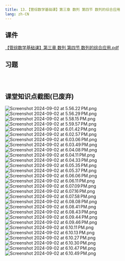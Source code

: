```yaml
---
title: 13.【管综数学基础课】第三章 数列 第四节 数列的综合应用
lang: zh-CN
---
```


## 课件
[【管综数学基础课】第三章 数列 第四节 数列的综合应用.pdf](/math%2F1.%E6%95%B0%E5%AD%A6-%E5%9F%BA%E7%A1%80%E7%9F%A5%E8%AF%86%2F13.%E3%80%90%E7%AE%A1%E7%BB%BC%E6%95%B0%E5%AD%A6%E5%9F%BA%E7%A1%80%E8%AF%BE%E3%80%91%E7%AC%AC%E4%B8%89%E7%AB%A0%20%E6%95%B0%E5%88%97%20%E7%AC%AC%E5%9B%9B%E8%8A%82%20%E6%95%B0%E5%88%97%E7%9A%84%E7%BB%BC%E5%90%88%E5%BA%94%E7%94%A8%2F%E3%80%90%E7%AE%A1%E7%BB%BC%E6%95%B0%E5%AD%A6%E5%9F%BA%E7%A1%80%E8%AF%BE%E3%80%91%E7%AC%AC%E4%B8%89%E7%AB%A0%20%E6%95%B0%E5%88%97%20%E7%AC%AC%E5%9B%9B%E8%8A%82%20%E6%95%B0%E5%88%97%E7%9A%84%E7%BB%BC%E5%90%88%E5%BA%94%E7%94%A8.pdf)


## 习题
```



```

## 课堂知识点截图(已废弃)
![Screenshot 2024-09-02 at 5.56.22 PM.png](..%2F..%2Fpublic%2Fmath%2F1.%E6%95%B0%E5%AD%A6-%E5%9F%BA%E7%A1%80%E7%9F%A5%E8%AF%86%2F13.%E3%80%90%E7%AE%A1%E7%BB%BC%E6%95%B0%E5%AD%A6%E5%9F%BA%E7%A1%80%E8%AF%BE%E3%80%91%E7%AC%AC%E4%B8%89%E7%AB%A0%20%E6%95%B0%E5%88%97%20%E7%AC%AC%E5%9B%9B%E8%8A%82%20%E6%95%B0%E5%88%97%E7%9A%84%E7%BB%BC%E5%90%88%E5%BA%94%E7%94%A8%2FScreenshot%202024-09-02%20at%205.56.22%E2%80%AFPM.png)
![Screenshot 2024-09-02 at 5.56.29 PM.png](..%2F..%2Fpublic%2Fmath%2F1.%E6%95%B0%E5%AD%A6-%E5%9F%BA%E7%A1%80%E7%9F%A5%E8%AF%86%2F13.%E3%80%90%E7%AE%A1%E7%BB%BC%E6%95%B0%E5%AD%A6%E5%9F%BA%E7%A1%80%E8%AF%BE%E3%80%91%E7%AC%AC%E4%B8%89%E7%AB%A0%20%E6%95%B0%E5%88%97%20%E7%AC%AC%E5%9B%9B%E8%8A%82%20%E6%95%B0%E5%88%97%E7%9A%84%E7%BB%BC%E5%90%88%E5%BA%94%E7%94%A8%2FScreenshot%202024-09-02%20at%205.56.29%E2%80%AFPM.png)
![Screenshot 2024-09-02 at 5.58.15 PM.png](..%2F..%2Fpublic%2Fmath%2F1.%E6%95%B0%E5%AD%A6-%E5%9F%BA%E7%A1%80%E7%9F%A5%E8%AF%86%2F13.%E3%80%90%E7%AE%A1%E7%BB%BC%E6%95%B0%E5%AD%A6%E5%9F%BA%E7%A1%80%E8%AF%BE%E3%80%91%E7%AC%AC%E4%B8%89%E7%AB%A0%20%E6%95%B0%E5%88%97%20%E7%AC%AC%E5%9B%9B%E8%8A%82%20%E6%95%B0%E5%88%97%E7%9A%84%E7%BB%BC%E5%90%88%E5%BA%94%E7%94%A8%2FScreenshot%202024-09-02%20at%205.58.15%E2%80%AFPM.png)
![Screenshot 2024-09-02 at 5.59.57 PM.png](..%2F..%2Fpublic%2Fmath%2F1.%E6%95%B0%E5%AD%A6-%E5%9F%BA%E7%A1%80%E7%9F%A5%E8%AF%86%2F13.%E3%80%90%E7%AE%A1%E7%BB%BC%E6%95%B0%E5%AD%A6%E5%9F%BA%E7%A1%80%E8%AF%BE%E3%80%91%E7%AC%AC%E4%B8%89%E7%AB%A0%20%E6%95%B0%E5%88%97%20%E7%AC%AC%E5%9B%9B%E8%8A%82%20%E6%95%B0%E5%88%97%E7%9A%84%E7%BB%BC%E5%90%88%E5%BA%94%E7%94%A8%2FScreenshot%202024-09-02%20at%205.59.57%E2%80%AFPM.png)
![Screenshot 2024-09-02 at 6.01.42 PM.png](..%2F..%2Fpublic%2Fmath%2F1.%E6%95%B0%E5%AD%A6-%E5%9F%BA%E7%A1%80%E7%9F%A5%E8%AF%86%2F13.%E3%80%90%E7%AE%A1%E7%BB%BC%E6%95%B0%E5%AD%A6%E5%9F%BA%E7%A1%80%E8%AF%BE%E3%80%91%E7%AC%AC%E4%B8%89%E7%AB%A0%20%E6%95%B0%E5%88%97%20%E7%AC%AC%E5%9B%9B%E8%8A%82%20%E6%95%B0%E5%88%97%E7%9A%84%E7%BB%BC%E5%90%88%E5%BA%94%E7%94%A8%2FScreenshot%202024-09-02%20at%206.01.42%E2%80%AFPM.png)
![Screenshot 2024-09-02 at 6.02.57 PM.png](..%2F..%2Fpublic%2Fmath%2F1.%E6%95%B0%E5%AD%A6-%E5%9F%BA%E7%A1%80%E7%9F%A5%E8%AF%86%2F13.%E3%80%90%E7%AE%A1%E7%BB%BC%E6%95%B0%E5%AD%A6%E5%9F%BA%E7%A1%80%E8%AF%BE%E3%80%91%E7%AC%AC%E4%B8%89%E7%AB%A0%20%E6%95%B0%E5%88%97%20%E7%AC%AC%E5%9B%9B%E8%8A%82%20%E6%95%B0%E5%88%97%E7%9A%84%E7%BB%BC%E5%90%88%E5%BA%94%E7%94%A8%2FScreenshot%202024-09-02%20at%206.02.57%E2%80%AFPM.png)
![Screenshot 2024-09-02 at 6.03.06 PM.png](..%2F..%2Fpublic%2Fmath%2F1.%E6%95%B0%E5%AD%A6-%E5%9F%BA%E7%A1%80%E7%9F%A5%E8%AF%86%2F13.%E3%80%90%E7%AE%A1%E7%BB%BC%E6%95%B0%E5%AD%A6%E5%9F%BA%E7%A1%80%E8%AF%BE%E3%80%91%E7%AC%AC%E4%B8%89%E7%AB%A0%20%E6%95%B0%E5%88%97%20%E7%AC%AC%E5%9B%9B%E8%8A%82%20%E6%95%B0%E5%88%97%E7%9A%84%E7%BB%BC%E5%90%88%E5%BA%94%E7%94%A8%2FScreenshot%202024-09-02%20at%206.03.06%E2%80%AFPM.png)
![Screenshot 2024-09-02 at 6.03.49 PM.png](..%2F..%2Fpublic%2Fmath%2F1.%E6%95%B0%E5%AD%A6-%E5%9F%BA%E7%A1%80%E7%9F%A5%E8%AF%86%2F13.%E3%80%90%E7%AE%A1%E7%BB%BC%E6%95%B0%E5%AD%A6%E5%9F%BA%E7%A1%80%E8%AF%BE%E3%80%91%E7%AC%AC%E4%B8%89%E7%AB%A0%20%E6%95%B0%E5%88%97%20%E7%AC%AC%E5%9B%9B%E8%8A%82%20%E6%95%B0%E5%88%97%E7%9A%84%E7%BB%BC%E5%90%88%E5%BA%94%E7%94%A8%2FScreenshot%202024-09-02%20at%206.03.49%E2%80%AFPM.png)
![Screenshot 2024-09-02 at 6.04.08 PM.png](..%2F..%2Fpublic%2Fmath%2F1.%E6%95%B0%E5%AD%A6-%E5%9F%BA%E7%A1%80%E7%9F%A5%E8%AF%86%2F13.%E3%80%90%E7%AE%A1%E7%BB%BC%E6%95%B0%E5%AD%A6%E5%9F%BA%E7%A1%80%E8%AF%BE%E3%80%91%E7%AC%AC%E4%B8%89%E7%AB%A0%20%E6%95%B0%E5%88%97%20%E7%AC%AC%E5%9B%9B%E8%8A%82%20%E6%95%B0%E5%88%97%E7%9A%84%E7%BB%BC%E5%90%88%E5%BA%94%E7%94%A8%2FScreenshot%202024-09-02%20at%206.04.08%E2%80%AFPM.png)
![Screenshot 2024-09-02 at 6.04.11 PM.png](..%2F..%2Fpublic%2Fmath%2F1.%E6%95%B0%E5%AD%A6-%E5%9F%BA%E7%A1%80%E7%9F%A5%E8%AF%86%2F13.%E3%80%90%E7%AE%A1%E7%BB%BC%E6%95%B0%E5%AD%A6%E5%9F%BA%E7%A1%80%E8%AF%BE%E3%80%91%E7%AC%AC%E4%B8%89%E7%AB%A0%20%E6%95%B0%E5%88%97%20%E7%AC%AC%E5%9B%9B%E8%8A%82%20%E6%95%B0%E5%88%97%E7%9A%84%E7%BB%BC%E5%90%88%E5%BA%94%E7%94%A8%2FScreenshot%202024-09-02%20at%206.04.11%E2%80%AFPM.png)
![Screenshot 2024-09-02 at 6.04.33 PM.png](..%2F..%2Fpublic%2Fmath%2F1.%E6%95%B0%E5%AD%A6-%E5%9F%BA%E7%A1%80%E7%9F%A5%E8%AF%86%2F13.%E3%80%90%E7%AE%A1%E7%BB%BC%E6%95%B0%E5%AD%A6%E5%9F%BA%E7%A1%80%E8%AF%BE%E3%80%91%E7%AC%AC%E4%B8%89%E7%AB%A0%20%E6%95%B0%E5%88%97%20%E7%AC%AC%E5%9B%9B%E8%8A%82%20%E6%95%B0%E5%88%97%E7%9A%84%E7%BB%BC%E5%90%88%E5%BA%94%E7%94%A8%2FScreenshot%202024-09-02%20at%206.04.33%E2%80%AFPM.png)
![Screenshot 2024-09-02 at 6.05.35 PM.png](..%2F..%2Fpublic%2Fmath%2F1.%E6%95%B0%E5%AD%A6-%E5%9F%BA%E7%A1%80%E7%9F%A5%E8%AF%86%2F13.%E3%80%90%E7%AE%A1%E7%BB%BC%E6%95%B0%E5%AD%A6%E5%9F%BA%E7%A1%80%E8%AF%BE%E3%80%91%E7%AC%AC%E4%B8%89%E7%AB%A0%20%E6%95%B0%E5%88%97%20%E7%AC%AC%E5%9B%9B%E8%8A%82%20%E6%95%B0%E5%88%97%E7%9A%84%E7%BB%BC%E5%90%88%E5%BA%94%E7%94%A8%2FScreenshot%202024-09-02%20at%206.05.35%E2%80%AFPM.png)
![Screenshot 2024-09-02 at 6.05.37 PM.png](..%2F..%2Fpublic%2Fmath%2F1.%E6%95%B0%E5%AD%A6-%E5%9F%BA%E7%A1%80%E7%9F%A5%E8%AF%86%2F13.%E3%80%90%E7%AE%A1%E7%BB%BC%E6%95%B0%E5%AD%A6%E5%9F%BA%E7%A1%80%E8%AF%BE%E3%80%91%E7%AC%AC%E4%B8%89%E7%AB%A0%20%E6%95%B0%E5%88%97%20%E7%AC%AC%E5%9B%9B%E8%8A%82%20%E6%95%B0%E5%88%97%E7%9A%84%E7%BB%BC%E5%90%88%E5%BA%94%E7%94%A8%2FScreenshot%202024-09-02%20at%206.05.37%E2%80%AFPM.png)
![Screenshot 2024-09-02 at 6.06.06 PM.png](..%2F..%2Fpublic%2Fmath%2F1.%E6%95%B0%E5%AD%A6-%E5%9F%BA%E7%A1%80%E7%9F%A5%E8%AF%86%2F13.%E3%80%90%E7%AE%A1%E7%BB%BC%E6%95%B0%E5%AD%A6%E5%9F%BA%E7%A1%80%E8%AF%BE%E3%80%91%E7%AC%AC%E4%B8%89%E7%AB%A0%20%E6%95%B0%E5%88%97%20%E7%AC%AC%E5%9B%9B%E8%8A%82%20%E6%95%B0%E5%88%97%E7%9A%84%E7%BB%BC%E5%90%88%E5%BA%94%E7%94%A8%2FScreenshot%202024-09-02%20at%206.06.06%E2%80%AFPM.png)
![Screenshot 2024-09-02 at 6.06.11 PM.png](..%2F..%2Fpublic%2Fmath%2F1.%E6%95%B0%E5%AD%A6-%E5%9F%BA%E7%A1%80%E7%9F%A5%E8%AF%86%2F13.%E3%80%90%E7%AE%A1%E7%BB%BC%E6%95%B0%E5%AD%A6%E5%9F%BA%E7%A1%80%E8%AF%BE%E3%80%91%E7%AC%AC%E4%B8%89%E7%AB%A0%20%E6%95%B0%E5%88%97%20%E7%AC%AC%E5%9B%9B%E8%8A%82%20%E6%95%B0%E5%88%97%E7%9A%84%E7%BB%BC%E5%90%88%E5%BA%94%E7%94%A8%2FScreenshot%202024-09-02%20at%206.06.11%E2%80%AFPM.png)
![Screenshot 2024-09-02 at 6.07.09 PM.png](..%2F..%2Fpublic%2Fmath%2F1.%E6%95%B0%E5%AD%A6-%E5%9F%BA%E7%A1%80%E7%9F%A5%E8%AF%86%2F13.%E3%80%90%E7%AE%A1%E7%BB%BC%E6%95%B0%E5%AD%A6%E5%9F%BA%E7%A1%80%E8%AF%BE%E3%80%91%E7%AC%AC%E4%B8%89%E7%AB%A0%20%E6%95%B0%E5%88%97%20%E7%AC%AC%E5%9B%9B%E8%8A%82%20%E6%95%B0%E5%88%97%E7%9A%84%E7%BB%BC%E5%90%88%E5%BA%94%E7%94%A8%2FScreenshot%202024-09-02%20at%206.07.09%E2%80%AFPM.png)
![Screenshot 2024-09-02 at 6.07.16 PM.png](..%2F..%2Fpublic%2Fmath%2F1.%E6%95%B0%E5%AD%A6-%E5%9F%BA%E7%A1%80%E7%9F%A5%E8%AF%86%2F13.%E3%80%90%E7%AE%A1%E7%BB%BC%E6%95%B0%E5%AD%A6%E5%9F%BA%E7%A1%80%E8%AF%BE%E3%80%91%E7%AC%AC%E4%B8%89%E7%AB%A0%20%E6%95%B0%E5%88%97%20%E7%AC%AC%E5%9B%9B%E8%8A%82%20%E6%95%B0%E5%88%97%E7%9A%84%E7%BB%BC%E5%90%88%E5%BA%94%E7%94%A8%2FScreenshot%202024-09-02%20at%206.07.16%E2%80%AFPM.png)
![Screenshot 2024-09-02 at 6.07.58 PM.png](..%2F..%2Fpublic%2Fmath%2F1.%E6%95%B0%E5%AD%A6-%E5%9F%BA%E7%A1%80%E7%9F%A5%E8%AF%86%2F13.%E3%80%90%E7%AE%A1%E7%BB%BC%E6%95%B0%E5%AD%A6%E5%9F%BA%E7%A1%80%E8%AF%BE%E3%80%91%E7%AC%AC%E4%B8%89%E7%AB%A0%20%E6%95%B0%E5%88%97%20%E7%AC%AC%E5%9B%9B%E8%8A%82%20%E6%95%B0%E5%88%97%E7%9A%84%E7%BB%BC%E5%90%88%E5%BA%94%E7%94%A8%2FScreenshot%202024-09-02%20at%206.07.58%E2%80%AFPM.png)
![Screenshot 2024-09-02 at 6.08.08 PM.png](..%2F..%2Fpublic%2Fmath%2F1.%E6%95%B0%E5%AD%A6-%E5%9F%BA%E7%A1%80%E7%9F%A5%E8%AF%86%2F13.%E3%80%90%E7%AE%A1%E7%BB%BC%E6%95%B0%E5%AD%A6%E5%9F%BA%E7%A1%80%E8%AF%BE%E3%80%91%E7%AC%AC%E4%B8%89%E7%AB%A0%20%E6%95%B0%E5%88%97%20%E7%AC%AC%E5%9B%9B%E8%8A%82%20%E6%95%B0%E5%88%97%E7%9A%84%E7%BB%BC%E5%90%88%E5%BA%94%E7%94%A8%2FScreenshot%202024-09-02%20at%206.08.08%E2%80%AFPM.png)
![Screenshot 2024-09-02 at 6.08.41 PM.png](..%2F..%2Fpublic%2Fmath%2F1.%E6%95%B0%E5%AD%A6-%E5%9F%BA%E7%A1%80%E7%9F%A5%E8%AF%86%2F13.%E3%80%90%E7%AE%A1%E7%BB%BC%E6%95%B0%E5%AD%A6%E5%9F%BA%E7%A1%80%E8%AF%BE%E3%80%91%E7%AC%AC%E4%B8%89%E7%AB%A0%20%E6%95%B0%E5%88%97%20%E7%AC%AC%E5%9B%9B%E8%8A%82%20%E6%95%B0%E5%88%97%E7%9A%84%E7%BB%BC%E5%90%88%E5%BA%94%E7%94%A8%2FScreenshot%202024-09-02%20at%206.08.41%E2%80%AFPM.png)
![Screenshot 2024-09-02 at 6.08.43 PM.png](..%2F..%2Fpublic%2Fmath%2F1.%E6%95%B0%E5%AD%A6-%E5%9F%BA%E7%A1%80%E7%9F%A5%E8%AF%86%2F13.%E3%80%90%E7%AE%A1%E7%BB%BC%E6%95%B0%E5%AD%A6%E5%9F%BA%E7%A1%80%E8%AF%BE%E3%80%91%E7%AC%AC%E4%B8%89%E7%AB%A0%20%E6%95%B0%E5%88%97%20%E7%AC%AC%E5%9B%9B%E8%8A%82%20%E6%95%B0%E5%88%97%E7%9A%84%E7%BB%BC%E5%90%88%E5%BA%94%E7%94%A8%2FScreenshot%202024-09-02%20at%206.08.43%E2%80%AFPM.png)
![Screenshot 2024-09-02 at 6.09.44 PM.png](..%2F..%2Fpublic%2Fmath%2F1.%E6%95%B0%E5%AD%A6-%E5%9F%BA%E7%A1%80%E7%9F%A5%E8%AF%86%2F13.%E3%80%90%E7%AE%A1%E7%BB%BC%E6%95%B0%E5%AD%A6%E5%9F%BA%E7%A1%80%E8%AF%BE%E3%80%91%E7%AC%AC%E4%B8%89%E7%AB%A0%20%E6%95%B0%E5%88%97%20%E7%AC%AC%E5%9B%9B%E8%8A%82%20%E6%95%B0%E5%88%97%E7%9A%84%E7%BB%BC%E5%90%88%E5%BA%94%E7%94%A8%2FScreenshot%202024-09-02%20at%206.09.44%E2%80%AFPM.png)
![Screenshot 2024-09-02 at 6.09.46 PM.png](..%2F..%2Fpublic%2Fmath%2F1.%E6%95%B0%E5%AD%A6-%E5%9F%BA%E7%A1%80%E7%9F%A5%E8%AF%86%2F13.%E3%80%90%E7%AE%A1%E7%BB%BC%E6%95%B0%E5%AD%A6%E5%9F%BA%E7%A1%80%E8%AF%BE%E3%80%91%E7%AC%AC%E4%B8%89%E7%AB%A0%20%E6%95%B0%E5%88%97%20%E7%AC%AC%E5%9B%9B%E8%8A%82%20%E6%95%B0%E5%88%97%E7%9A%84%E7%BB%BC%E5%90%88%E5%BA%94%E7%94%A8%2FScreenshot%202024-09-02%20at%206.09.46%E2%80%AFPM.png)
![Screenshot 2024-09-02 at 6.10.11 PM.png](..%2F..%2Fpublic%2Fmath%2F1.%E6%95%B0%E5%AD%A6-%E5%9F%BA%E7%A1%80%E7%9F%A5%E8%AF%86%2F13.%E3%80%90%E7%AE%A1%E7%BB%BC%E6%95%B0%E5%AD%A6%E5%9F%BA%E7%A1%80%E8%AF%BE%E3%80%91%E7%AC%AC%E4%B8%89%E7%AB%A0%20%E6%95%B0%E5%88%97%20%E7%AC%AC%E5%9B%9B%E8%8A%82%20%E6%95%B0%E5%88%97%E7%9A%84%E7%BB%BC%E5%90%88%E5%BA%94%E7%94%A8%2FScreenshot%202024-09-02%20at%206.10.11%E2%80%AFPM.png)
![Screenshot 2024-09-02 at 6.10.13 PM.png](..%2F..%2Fpublic%2Fmath%2F1.%E6%95%B0%E5%AD%A6-%E5%9F%BA%E7%A1%80%E7%9F%A5%E8%AF%86%2F13.%E3%80%90%E7%AE%A1%E7%BB%BC%E6%95%B0%E5%AD%A6%E5%9F%BA%E7%A1%80%E8%AF%BE%E3%80%91%E7%AC%AC%E4%B8%89%E7%AB%A0%20%E6%95%B0%E5%88%97%20%E7%AC%AC%E5%9B%9B%E8%8A%82%20%E6%95%B0%E5%88%97%E7%9A%84%E7%BB%BC%E5%90%88%E5%BA%94%E7%94%A8%2FScreenshot%202024-09-02%20at%206.10.13%E2%80%AFPM.png)
![Screenshot 2024-09-02 at 6.10.27 PM.png](..%2F..%2Fpublic%2Fmath%2F1.%E6%95%B0%E5%AD%A6-%E5%9F%BA%E7%A1%80%E7%9F%A5%E8%AF%86%2F13.%E3%80%90%E7%AE%A1%E7%BB%BC%E6%95%B0%E5%AD%A6%E5%9F%BA%E7%A1%80%E8%AF%BE%E3%80%91%E7%AC%AC%E4%B8%89%E7%AB%A0%20%E6%95%B0%E5%88%97%20%E7%AC%AC%E5%9B%9B%E8%8A%82%20%E6%95%B0%E5%88%97%E7%9A%84%E7%BB%BC%E5%90%88%E5%BA%94%E7%94%A8%2FScreenshot%202024-09-02%20at%206.10.27%E2%80%AFPM.png)
![Screenshot 2024-09-02 at 6.10.30 PM.png](..%2F..%2Fpublic%2Fmath%2F1.%E6%95%B0%E5%AD%A6-%E5%9F%BA%E7%A1%80%E7%9F%A5%E8%AF%86%2F13.%E3%80%90%E7%AE%A1%E7%BB%BC%E6%95%B0%E5%AD%A6%E5%9F%BA%E7%A1%80%E8%AF%BE%E3%80%91%E7%AC%AC%E4%B8%89%E7%AB%A0%20%E6%95%B0%E5%88%97%20%E7%AC%AC%E5%9B%9B%E8%8A%82%20%E6%95%B0%E5%88%97%E7%9A%84%E7%BB%BC%E5%90%88%E5%BA%94%E7%94%A8%2FScreenshot%202024-09-02%20at%206.10.30%E2%80%AFPM.png)
![Screenshot 2024-09-02 at 6.10.47 PM.png](..%2F..%2Fpublic%2Fmath%2F1.%E6%95%B0%E5%AD%A6-%E5%9F%BA%E7%A1%80%E7%9F%A5%E8%AF%86%2F13.%E3%80%90%E7%AE%A1%E7%BB%BC%E6%95%B0%E5%AD%A6%E5%9F%BA%E7%A1%80%E8%AF%BE%E3%80%91%E7%AC%AC%E4%B8%89%E7%AB%A0%20%E6%95%B0%E5%88%97%20%E7%AC%AC%E5%9B%9B%E8%8A%82%20%E6%95%B0%E5%88%97%E7%9A%84%E7%BB%BC%E5%90%88%E5%BA%94%E7%94%A8%2FScreenshot%202024-09-02%20at%206.10.47%E2%80%AFPM.png)
![Screenshot 2024-09-02 at 6.10.49 PM.png](..%2F..%2Fpublic%2Fmath%2F1.%E6%95%B0%E5%AD%A6-%E5%9F%BA%E7%A1%80%E7%9F%A5%E8%AF%86%2F13.%E3%80%90%E7%AE%A1%E7%BB%BC%E6%95%B0%E5%AD%A6%E5%9F%BA%E7%A1%80%E8%AF%BE%E3%80%91%E7%AC%AC%E4%B8%89%E7%AB%A0%20%E6%95%B0%E5%88%97%20%E7%AC%AC%E5%9B%9B%E8%8A%82%20%E6%95%B0%E5%88%97%E7%9A%84%E7%BB%BC%E5%90%88%E5%BA%94%E7%94%A8%2FScreenshot%202024-09-02%20at%206.10.49%E2%80%AFPM.png)

